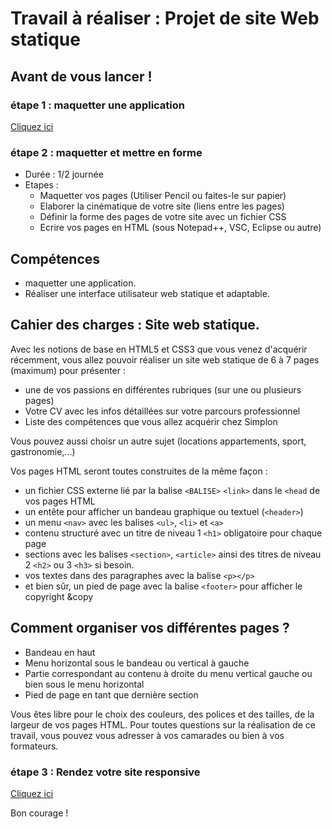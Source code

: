 
# Travail à réaliser : Projet de site Web statique

## Avant de vous lancer !

### étape 1 : maquetter une application

[Cliquez ici](../html-css.md)

### étape 2 : maquetter et mettre en forme

- Durée  : 1/2 journée
- Etapes :
    - Maquetter vos pages (Utiliser Pencil ou faites-le sur papier)
    - Elaborer la cinématique de votre site (liens entre les pages)
    - Définir la forme des pages de votre site avec un fichier CSS
    - Ecrire vos pages en HTML (sous Notepad++, VSC, Eclipse ou autre)

## Compétences

- maquetter une application.
- Réaliser une interface utilisateur web statique et adaptable.

## Cahier des charges : Site web statique.

Avec les notions de base en HTML5 et CSS3 que vous venez d'acquérir récemment, vous allez pouvoir réaliser un site web statique de 6 à 7 pages (maximum) pour présenter :

- une de vos passions en différentes rubriques (sur une ou plusieurs pages)
- Votre CV avec les infos détaillées sur votre parcours professionnel
- Liste des compétences que vous allez acquérir chez Simplon

Vous pouvez aussi choisr un autre sujet (locations appartements, sport, gastronomie,...)

Vos pages HTML seront toutes construites de la même façon :

- un fichier CSS externe lié par la balise `<BALISE>` `<link>` dans le `<head` de vos pages HTML
- un entête pour afficher un bandeau graphique ou textuel (`<header>`)
- un menu `<nav>` avec les balises `<ul>`, `<li>` et `<a>`
- contenu structuré avec un titre de niveau 1 `<h1>` obligatoire pour chaque page
- sections avec les balises `<section>`, `<article>` ainsi des titres de niveau 2  `<h2>` ou 3 `<h3>` si besoin.
- vos textes dans des paragraphes avec la balise `<p></p>`
- et bien sûr, un pied de page avec la balise `<footer>` pour afficher le copyright &copy

## Comment organiser vos différentes pages ?

- Bandeau en haut
- Menu horizontal sous le bandeau ou vertical à gauche
- Partie correspondant au contenu à droite du menu vertical gauche ou bien sous le menu horizontal
- Pied de page en tant que dernière section

Vous êtes libre pour le choix des couleurs, des polices et des tailles, de la largeur de vos pages HTML.
Pour toutes questions sur la réalisation de ce travail, vous pouvez vous adresser à vos camarades ou bien à vos formateurs.

### étape 3 : Rendez votre site responsive

[Cliquez ici](html-css-responsive.md)

Bon courage !
